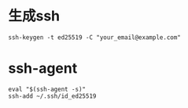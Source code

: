 # 生成ssh
```git
ssh-keygen -t ed25519 -C "your_email@example.com"
```
# ssh-agent
```
eval "$(ssh-agent -s)"
ssh-add ~/.ssh/id_ed25519
```